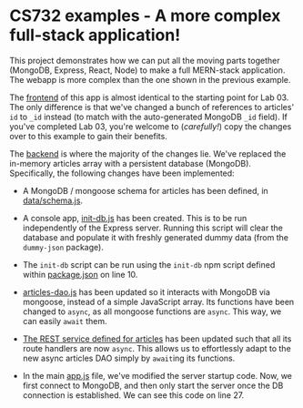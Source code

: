 # CS732 examples - A more complex full-stack application!

This project demonstrates how we can put all the moving parts together (MongoDB, Express, React, Node) to make a full MERN-stack application. The webapp is more complex than the one shown in the previous example.

The [frontend](./frontend) of this app is almost identical to the starting point for Lab 03. The only difference is that we've changed a bunch of references to articles' `id` to `_id` instead (to match with the auto-generated MongoDB `_id` field). If you've completed Lab 03, you're welcome to (_carefully!_) copy the changes over to this example to gain their benefits.

The [backend](./backend) is where the majority of the changes lie. We've replaced the in-memory articles array with a persistent database (MongoDB). Specifically, the following changes have been implemented:

- A MongoDB / mongoose schema for articles has been defined, in [data/schema.js](./backend/src/data/schema.js).

- A console app, [init-db.js](./backend/src/data/init-db.js) has been created. This is to be run independently of the Express server. Running this script will clear the database and populate it with freshly generated dummy data (from the `dummy-json` package).

- The `init-db` script can be run using the `init-db` npm script defined within [package.json](./backend/package.json) on line 10.

- [articles-dao.js](./backend/src/data/articles-dao.js) has been updated so it interacts with MongoDB via mongoose, instead of a simple JavaScript array. Its functions have been changed to `async`, as all mongoose functions are `async`. This way, we can easily `await` them.

- [The REST service defined for articles](./backend/src/routes/api/articles.js) has been updated such that all its route handlers are now `async`. This allows us to effortlessly adapt to the new async articles DAO simply by `await`ing its functions.

- In the main [app.js](./backend/src/app.js) file, we've modified the server startup code. Now, we first connect to MongoDB, and then only start the server once the DB connection is established. We can see this code on line 27.
